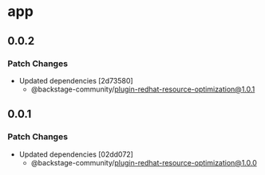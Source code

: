 # app

## 0.0.2

### Patch Changes

- Updated dependencies [2d73580]
  - @backstage-community/plugin-redhat-resource-optimization@1.0.1

## 0.0.1

### Patch Changes

- Updated dependencies [02dd072]
  - @backstage-community/plugin-redhat-resource-optimization@1.0.0

